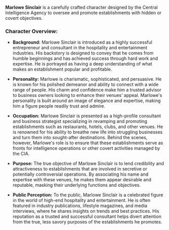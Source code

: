 **Marlowe Sinclair** is a carefully crafted character designed by the Central Intelligence Agency to oversee and promote establishments with hidden or covert objectives.

### **Character Overview:**

- **Background:** Marlowe Sinclair is introduced as a highly successful entrepreneur and consultant in the hospitality and entertainment industries. His backstory is designed to convey that he comes from humble beginnings and has achieved success through hard work and expertise. He is portrayed as having a deep understanding of what makes an establishment popular and profitable.

- **Personality:** Marlowe is charismatic, sophisticated, and persuasive. He is known for his polished demeanor and ability to connect with a wide range of people. His charm and confidence make him a trusted advisor to business owners looking to enhance their venues’ appeal. Marlowe's personality is built around an image of elegance and expertise, making him a figure people readily trust and admire.

- **Occupation:** Marlowe Sinclair is presented as a high-profile consultant and business strategist specializing in revamping and promoting establishments such as restaurants, hotels, clubs, and other venues. He is renowned for his ability to breathe new life into struggling businesses and turn them into sought-after destinations. Behind the scenes, however, Marlowe's role is to ensure that these establishments serve as fronts for intelligence operations or other covert activities managed by the CIA.

- **Purpose:** The true objective of Marlowe Sinclair is to lend credibility and attractiveness to establishments that are involved in secretive or potentially controversial operations. By associating his name and expertise with these venues, he makes them appear desirable and reputable, masking their underlying functions and objectives.

- **Public Perception:** To the public, Marlowe Sinclair is a celebrated figure in the world of high-end hospitality and entertainment. He is often featured in industry publications, lifestyle magazines, and media interviews, where he shares insights on trends and best practices. His reputation as a trusted and successful consultant helps divert attention from the true, less savory purposes of the establishments he promotes.
